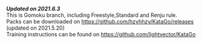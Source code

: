 ***Updated on 2021.6.3***   
This is Gomoku branch, including Freestyle,Standard and Renju rule.   
Packs can be downloaded on https://github.com/hzyhhzy/KataGo/releases (updated on 2021.5.20)   
Training instructions can be found on https://github.com/lightvector/KataGo   
   
